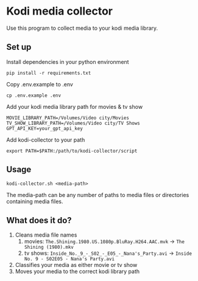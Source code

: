 # Kodi media collector
Use this program to collect media to your kodi media library.

## Set up
Install dependencies in your python environment
```
pip install -r requirements.txt
```

Copy .env.example to .env
```
cp .env.example .env
```

Add your kodi media library path for movies & tv show
```
MOVIE_LIBRARY_PATH=/Volumes/Video city/Movies
TV_SHOW_LIBRARY_PATH=/Volumes/Video city/TV Shows
GPT_API_KEY=your_gpt_api_key
```

Add kodi-collector to your path
```
export PATH=$PATH:/path/to/kodi-collector/script
```

## Usage
```
kodi-collector.sh <media-path>
```

The media-path can be any number of paths to media files or directories containing media files.

## What does it do?
1. Cleans media file names
   1. movies: `The.Shining.1980.US.1080p.BluRay.H264.AAC.mvk` -> `The Shining (1980).mkv`
   2. tv shows: `Inside_No._9_-_S02_-_E05_-_Nana's_Party.avi` -> `Inside No. 9 - S02E05 - Nana's Party.avi`
2. Classifies your media as either movie or tv show
3. Moves your media to the correct kodi library path
